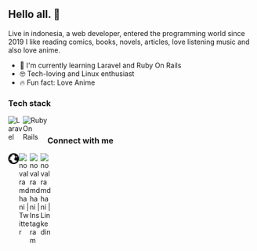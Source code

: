 ## Hello all. 👋

Live in indonesia, a web developer, entered the programming world since 2019 I like reading comics, books, novels, articles, love listening music and also love anime.

- 🌱 I'm currently learning Laravel and Ruby On Rails
- 🤓 Tech-loving and Linux enthusiast
- 🔥 Fun fact: Love Anime



### Tech stack

<a href="https://laravel.com/" target="_blank"><img align="left" title="Laravel" alt="Laravel" src="https://upload.wikimedia.org/wikipedia/commons/9/9a/Laravel.svg" width="30px" /></a>
<a href="https://rubyonrails.org/" target="_blank"><img align="left" title="Ruby On Rails" alt="Ruby On Rails" src="https://upload.wikimedia.org/wikipedia/commons/6/62/Ruby_On_Rails_Logo.svg" width="50px"/></a>


<br />

### Connect with me

[<img align="left" alt="novalramdhani.github.io" width="22px" src="https://raw.githubusercontent.com/iconic/open-iconic/master/svg/globe.svg" />][website]
[<img align="left" alt="novalramdhani | Twitter" width="22px" src="https://cdn.jsdelivr.net/npm/simple-icons@v3/icons/twitter.svg" />][twitter]
[<img align="left" alt="novalramdhani | Instagram" width="22px" src="https://cdn.jsdelivr.net/npm/simple-icons@v3/icons/instagram.svg" />][instagram]
<img align="left" alt="novalramdhani | Linkedin" width="22px" src="https://cdn.jsdelivr.net/npm/simple-icons@v3/icons/linkedin.svg" /> 

[website]: https://www.novalramdhani.github.io
[twitter]: https://twitter.com/codewithval
[instagram]: https://www.instagram.com/noval.codes
